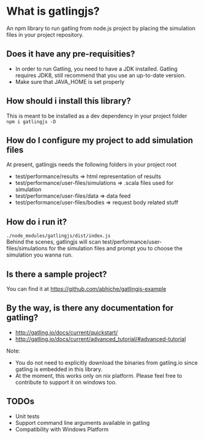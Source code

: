 # What is gatlingjs?
An npm library to run gatling from node.js project by placing the simulation files in your project repository.

## Does it have any pre-requisities?
* In order to run Gatling, you need to have a JDK installed. Gatling requires JDK8, still recommend that you use an up-to-date version.    
* Make sure that JAVA_HOME is set properly

## How should i install this library?
This is meant to be installed as a dev dependency in your project folder    
``` npm i gatlingjs -D ```

## How do I configure my project to add simulation files
At present, gatlingjs needs the following folders in your project root

* test/performance/results => html representation of results
* test/performance/user-files/simulations => .scala files used for simulation
* test/performance/user-files/data => data feed
* test/performance/user-files/bodies => request body related stuff

## How do i run it?
``` ./node_modules/gatlingjs/dist/index.js ```     
Behind the scenes, gatlingjs will scan test/performance/user-files/simulations for the simulation files and prompt you to choose the simulation you wanna run.

## Is there a sample project?
You can find it at https://github.com/abhiche/gatlingjs-example

## By the way, is there any documentation for gatling?
* http://gatling.io/docs/current/quickstart/
* http://gatling.io/docs/current/advanced_tutorial/#advanced-tutorial

Note: 
* You do not need to explicitly download the binaries from gatling.io since gatling is embedded in this library.
* At the moment, this works only on nix platform. Please feel free to contribute to support it on windows too.

## TODOs
* Unit tests
* Support command line arguments available in gatling
* Compatibility with Windows Platform
